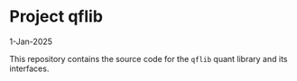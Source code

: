 Project qflib
===============
1-Jan-2025

This repository contains the source code for the `qflib` quant library and its interfaces.
